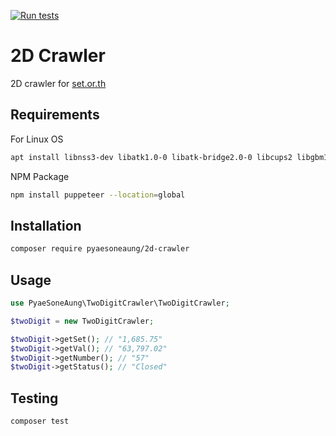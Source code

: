 [![Run tests](https://github.com/PyaeSoneAungRgn/2d-crawler/actions/workflows/run-tests.yml/badge.svg?branch=main)](https://github.com/PyaeSoneAungRgn/2d-crawler/actions/workflows/run-tests.yml)

# 2D Crawler

2D crawler for [set.or.th](https://www.set.or.th/th/market/product/stock/overview)

## Requirements

For Linux OS
```bash
apt install libnss3-dev libatk1.0-0 libatk-bridge2.0-0 libcups2 libgbm1 libpangocairo-1.0-0 libgtk-3-0 libasound2t64
```

NPM Package
```bash
npm install puppeteer --location=global
```

## Installation

```bash
composer require pyaesoneaung/2d-crawler
```

## Usage

```php
use PyaeSoneAung\TwoDigitCrawler\TwoDigitCrawler;

$twoDigit = new TwoDigitCrawler;

$twoDigit->getSet(); // "1,685.75"
$twoDigit->getVal(); // "63,797.02"
$twoDigit->getNumber(); // "57"
$twoDigit->getStatus(); // "Closed"
```

## Testing

```bash
composer test
```
